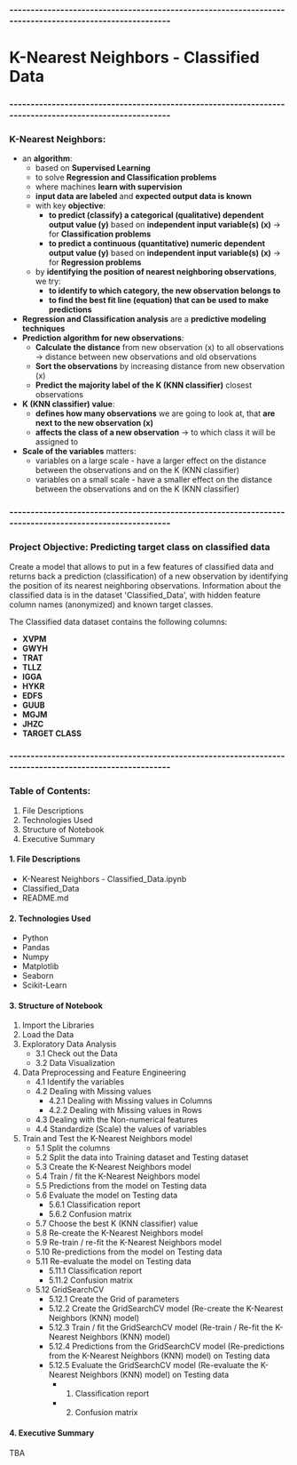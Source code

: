 ### -------------------------------------------------------------------------------------------------------
# K-Nearest Neighbors - Classified Data
### -------------------------------------------------------------------------------------------------------
### K-Nearest Neighbors:
- an **algorithm**:
    - based on **Supervised Learning**
    - to solve **Regression and Classification problems**
    - where machines **learn with supervision**
    - **input data are labeled** and **expected output data is known**
    - with key **objective**:
    	- **to predict (classify) a categorical (qualitative) dependent output value (y)** based on **independent input variable(s) (x)** -> for **Classification problems**
    	- **to predict a continuous (quantitative) numeric dependent output value (y)** based on **independent input variable(s) (x)** -> for **Regression problems**
    - by **identifying the position of nearest neighboring observations**, we try:
    	- **to identify to which category, the new observation belongs to**
    	- **to find the best fit line (equation) that can be used to make predictions**
- **Regression and Classification analysis** are a **predictive modeling techniques**
- **Prediction algorithm for new observations**:
    - **Calculate the distance** from new observation (x) to all observations -> distance between new observations and old observations
    - **Sort the observations** by increasing distance from new observation (x)
    - **Predict the majority label of the K (KNN classifier)** closest observations
- **K (KNN classifier) value**:
    - **defines how many observations** we are going to look at, that **are next to the new observation (x)**
    - **affects the class of a new observation** -> to which class it will be assigned to
- **Scale of the variables** matters:
    - variables on a large scale - have a larger effect on the distance between the observations and on the K (KNN classifier)
    - variables on a small scale - have a smaller effect on the distance between the observations and on the K (KNN classifier)

### -------------------------------------------------------------------------------------------------------
### Project Objective: Predicting target class on classified data
Create a model that allows to put in a few features of classified data and returns back a prediction (classification) of a new observation by identifying the position of its nearest neighboring observations. Information about the classified data is in the dataset 'Classified_Data', with hidden feature column names (anonymized) and known target classes.

The Classified data dataset contains the following columns:
- **XVPM**
- **GWYH**
- **TRAT**
- **TLLZ**
- **IGGA**
- **HYKR**
- **EDFS**
- **GUUB**
- **MGJM**
- **JHZC**
- **TARGET CLASS**

### -------------------------------------------------------------------------------------------------------
### Table of Contents:
1. File Descriptions
2. Technologies Used
3. Structure of Notebook
4. Executive Summary

#### 1. File Descriptions
- K-Nearest Neighbors - Classified_Data.ipynb
- Classified_Data
- README.md

#### 2. Technologies Used
- Python
- Pandas
- Numpy
- Matplotlib
- Seaborn
- Scikit-Learn

#### 3. Structure of Notebook
1. Import the Libraries
2. Load the Data
3. Exploratory Data Analysis
    - 3.1 Check out the Data
    - 3.2 Data Visualization
4. Data Preprocessing and Feature Engineering
    - 4.1 Identify the variables
    - 4.2 Dealing with Missing values
      - 4.2.1 Dealing with Missing values in Columns
      - 4.2.2 Dealing with Missing values in Rows
    - 4.3 Dealing with the Non-numerical features
    - 4.4 Standardize (Scale) the values of variables
5. Train and Test the K-Nearest Neighbors model
    - 5.1 Split the columns
    - 5.2 Split the data into Training dataset and Testing dataset
    - 5.3 Create the K-Nearest Neighbors model
    - 5.4 Train / fit the K-Nearest Neighbors model
    - 5.5 Predictions from the model on Testing data
    - 5.6 Evaluate the model on Testing data
      - 5.6.1 Classification report
      - 5.6.2 Confusion matrix
    - 5.7 Choose the best K (KNN classifier) value
    - 5.8 Re-create the K-Nearest Neighbors model
    - 5.9 Re-train / re-fit the K-Nearest Neighbors model
    - 5.10 Re-predictions from the model on Testing data
    - 5.11 Re-evaluate the model on Testing data
      - 5.11.1 Classification report
      - 5.11.2 Confusion matrix
    - 5.12 GridSearchCV
      - 5.12.1 Create the Grid of parameters
      - 5.12.2 Create the GridSearchCV model (Re-create the K-Nearest Neighbors (KNN) model)
      - 5.12.3 Train / fit the GridSearchCV model (Re-train / Re-fit the K-Nearest Neighbors (KNN) model)
      - 5.12.4 Predictions from the GridSearchCV model (Re-predictions from the K-Nearest Neighbors (KNN) model) on Testing data
      - 5.12.5 Evaluate the GridSearchCV model (Re-evaluate the K-Nearest Neighbors (KNN) model) on Testing data
      	- 1. Classification report
      	- 2. Confusion matrix

#### 4. Executive Summary
TBA
